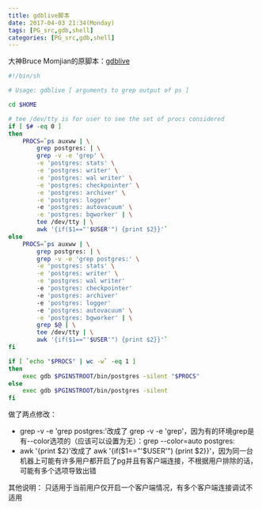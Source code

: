 ```yaml
---
title: gdblive脚本
date: 2017-04-03 21:34(Monday)
tags: [PG_src,gdb,shell]
categories: [PG_src,gdb,shell]
---
```


大神Bruce Momjian的原脚本：[gdblive](https://wiki.postgresql.org/wiki/Gdblive_script)

```sh
#!/bin/sh

# Usage: gdblive [ arguments to grep output of ps ]

cd $HOME

# tee /dev/tty is for user to see the set of procs considered
if [ $# -eq 0 ]
then
    PROCS=`ps auxww | \
        grep postgres: | \
        grep -v -e 'grep' \
        -e 'postgres: stats' \
        -e 'postgres: writer' \
        -e 'postgres: wal writer' \
        -e 'postgres: checkpointer' \
        -e 'postgres: archiver' \
        -e 'postgres: logger' 
        -e 'postgres: autovacuum' \
        -e 'postgres: bgworker' | \
        tee /dev/tty | \
        awk '{if($1=="'$USER'") {print $2}}'`
else
    PROCS=`ps auxww | \
        grep postgres: | \
        grep -v -e 'grep postgres:' \
        -e 'postgres: stats' \
        -e 'postgres: writer' \
        -e 'postgres: wal writer' 
        -e 'postgres: checkpointer' 
        -e 'postgres: archiver' 
        -e 'postgres: logger' 
        -e 'postgres: autovacuum' \
        -e 'postgres: bgworker' | \
        grep $@ | \
        tee /dev/tty | \
        awk '{if($1=="'$USER'") {print $2}}'`
fi

if [ `echo "$PROCS" | wc -w` -eq 1 ]
then
    exec gdb $PGINSTROOT/bin/postgres -silent "$PROCS"
else
    exec gdb $PGINSTROOT/bin/postgres -silent
fi
```

做了两点修改：
- grep -v -e 'grep postgres:'改成了 grep -v -e 'grep'，因为有的环境grep是有--color选项的（应该可以设置为无）：grep --color=auto postgres:
- awk '{print $2}'改成了 awk '{if($1=="'$USER'") {print $2}}'，因为同一台机器上可能有许多用户都开启了pg并且有客户端连接，不根据用户排除的话，可能有多个选项导致出错

其他说明：
只适用于当前用户仅开启一个客户端情况，有多个客户端连接调试不适用
